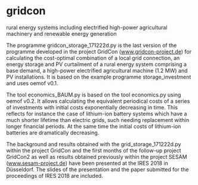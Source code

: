 # gridcon
rural energy systems including electrified high-power agricultural machinery and renewable energy generation

The programme gridcon_storage_171222d.py is the last version of the programme developed in the project GridCon (www.gridcon-project.de) 
for calculating the cost-optimal combination of a local grid connection, an energy storage and PV curtailment of a rural energy 
system comprising a base demand, a high-power electrified agricultural machine (1.2 MW) and PV installations. 
It is based on the example programme storage_investment and uses oemof v0.1.

The tool economics_BAUM.py is based on the tool economics.py using oemof v0.2. It allows calculating the equivalent periodical costs
of a series of investments with initial costs exponentially decreasing in time. This reflects for instance the case of lithium-ion
battery systems which have a much shorter lifetime than electric grids, such needing replacement within longer financial periods.
At the same time the initial costs of lithium-ion batteries are dramatically decreasing.

The background and results obtained with the grid_storage_171222d.py within the project GridCon and the first months of the follow-up
project GridCon2 as well as results obtained previously within the project SESAM (www.sesam-project.de) have been presented at the
IRES 2018 in Düsseldorf. The slides of the presentation and the paper submitted for the proceedings of IRES 2018 are included.

